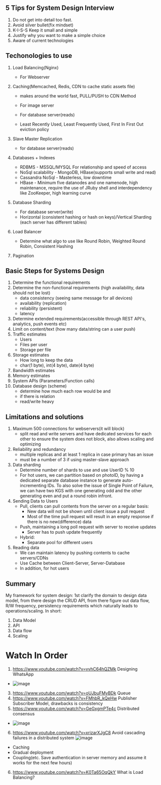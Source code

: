 ## 5 Tips for System Design Interview

1. Do not get into detail too fast.
2. Avoid silver bullet(fix mindset)
3. K-I-S-S Keep it small and simple
4. Justify why you want to make a simple choice
5. Aware of current technologies

## Techonologies to use

1. Load Balancing(Nginx) 

   - For Webserver

2. Caching(Memcached, Redis, CDN to cache static assets file)

   - makes around the world fast, PULL/PUSH to CDN Method 

   - For image server
   - For database server(reads)
   - Least Recently Used, Least Frequently Used, First In First Out eviction policy

3. Slave Master Replication

   - for database server(reads)

4. Databases + Indexes

   - RDBMS - MSSQL/MYSQL For relationship and speed of access
   - NoSql scalability - MongoDB, HBase(supports small write and read)
   - Cassandra NoSql - Masterless, low downtime
   - HBase - Minimum five datanodes and one namenode, high maintenance, require the use of JRuby shell and interdependency like ZooKeeper, high learning curve

5. Database Sharding

   - For database server(write)
   - Horizontal (consistent hashing or hash on keys)/Vertical Sharding (each server has different tables)

6. Load Balancer

   - Determine what algo to use like Round Robin, Weighted Round Robin, Consistent Hashing

7. Pagination

## Basic Steps for Systems Design

1. Determine the functional requirements
2. Determine the non-functional requirements (high availability, data should not be lost)
   - data consistency (seeing same message for all devices)
   - availability (replication)
   - reliability (persistent)
   - latency
3. Determine extended requirements(accessible through REST API's, analytics, push events etc)
4. Limit on content/text (how many data/string can a user push)
5. Traffic estimates
   - Users
   - Files per user
   - Storage per file
6. Storage estimates
   - How long to keep the data
   - char(1 byte), int(4 byte), date(4 byte)
7. Bandwidth estimates
8. Memory estimates
9. System APIs (Parameters/Function calls)
10. Database design (scheme)
    - determine how much each row would be and 
    - if there is relation
    - read/write heavy

## Limitations and solutions

1. Maximum 500 connections for webservers(it will block)
   - split read and write servers and have dedicated services for each other to ensure the system does not block, also allows scaling and optimizing
2. Reliability and redundancy
   - multiple replicas and at least 1 replica in case primary has an issue
   - must be a number of 3 if using master-slave approach
3. Data sharding
   - Determine number of shards to use and use UserID % 10
   - For hot users, we can partition based on photoID, by having a dedicated separate database instance to generate auto-incrementing IDs. To also solve the issue of Single Point of Failure, we can have two KGS with one generating odd and the other generating even and put a round robin infront.
4. Sending Data to Users
   - Pull, clients can pull contents from the server on a regular basis:
     - New data will not be shown until client issue a pull request
     - Most of the time pull request will result in an empty response if there is no new(difference) data
   - Push, maintaining a long poll request with server to receive updates
     - Server has to push update frequently
   - Hybrid:
     - Separate pool for different users
5. Reading data
   - We can maintain latency by pushing contents to cache servers/CDNs
   - Use Cache between Client-Server, Server-Database
   - In addition, for hot users

## Summary
My framework for system design: 1st clarify the domain to design data model, from there design the CRUD API, from there figure out data flow, R/W frequency, persistency requirements which naturally leads to operations/scaling. In short:  
1. Data Model
2. API
3. Data flow
4. Scaling

# Watch In Order
1. https://www.youtube.com/watch?v=vvhC64hQZMk Designing WhatsApp
  - ![image](https://user-images.githubusercontent.com/8999633/115363137-c7bbd500-a1f4-11eb-8429-c6214e93d97d.png)

3. https://www.youtube.com/watch?v=oUJbuFMyBDk Queue
4. https://www.youtube.com/watch?v=FMhbR_kQeHw Publisher Subscriber Model, drawbacks is consistency
5. https://www.youtube.com/watch?v=GeGxgmPTe4c Distributed consensus
  - ![image](https://user-images.githubusercontent.com/8999633/115142621-602b4b80-a075-11eb-94cd-e0988e0eb0c7.png)
6. https://www.youtube.com/watch?v=xrizarXJgC8 Avoid cascading failures in a distributed system
![image](https://user-images.githubusercontent.com/8999633/115150565-82d05b00-a09b-11eb-94d3-cd83a2efccac.png)
  - Caching
  - Gradual deployment
  - Coupling(etc. Save authentication in server memory and assume it works for the next few hours)
6. https://www.youtube.com/watch?v=K0Ta65OqQkY What is Load Balancing?
